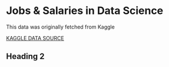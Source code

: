 # Jobs & Salaries in Data Science
This data was originally fetched from Kaggle

[KAGGLE DATA SOURCE]([https://www.kaggle.com/datasets/hummaamqaasim/jobs-in-data])


## Heading 2
